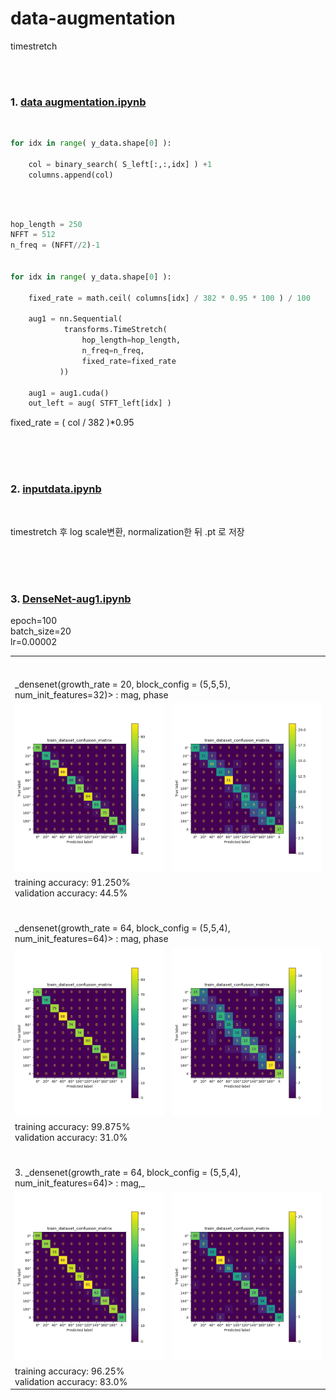 # data-augmentation
timestretch

<br><br>
### 1. [data augmentation.ipynb](https://github.com/Kang-Dong-Hwi/data-augmentation/blob/master/data%20augmentation.ipynb)
<br>

~~~python
for idx in range( y_data.shape[0] ):
    
    col = binary_search( S_left[:,:,idx] ) +1
    columns.append(col)
~~~

<!--
binary_search : zero padding 시작되는 column의 (index -1) 반환
columns  : (binary_search 반환값 +1)이 저장된 list
-->


<br>

~~~python

hop_length = 250
NFFT = 512
n_freq = (NFFT//2)-1


for idx in range( y_data.shape[0] ):

    fixed_rate = math.ceil( columns[idx] / 382 * 0.95 * 100 ) / 100

    aug1 = nn.Sequential(
            transforms.TimeStretch( 
                hop_length=hop_length, 
                n_freq=n_freq, 
                fixed_rate=fixed_rate 
           ))

    aug1 = aug1.cuda()
    out_left = aug( STFT_left[idx] )

~~~
fixed_rate = ( col / 382 )*0.95 

<br><br><br>

### 2. [inputdata.ipynb](https://github.com/Kang-Dong-Hwi/data-augmentation/blob/master/inputdata.ipynb)
<br>

timestretch 후
log scale변환, normalization한 뒤
.pt 로 저장

<br><br><br>
### 3. [DenseNet-aug1.ipynb](https://github.com/Kang-Dong-Hwi/data-augmentation/blob/master/DenseNet-aug1.ipynb)


<!--
1. _densenet(growth_rate = 20, block_config = (5,5,5), num_init_features=32)>  : mag, phase
2. _densenet(growth_rate = 64, block_config = (5,5,4), num_init_features=64)>  : mag, phase
3. _densenet(growth_rate = 64, block_config = (5,5,4), num_init_features=64)>  : only mag
-->

epoch=100<br>
batch_size=20<br>
lr=0.00002<br>

<table>

  <tr> 
      <td colspan="4"><br><br>  _densenet(growth_rate = 20, block_config = (5,5,5), num_init_features=32)>  : mag, phase  </td>
  </tr>

  <tr>
    <td> <img src="https://github.com/Kang-Dong-Hwi/data-augmentation/blob/master/screenshots/timestretch_train_confusion_matrix.png", height=270px, width=250px> </td>
    <td> <img src="https://github.com/Kang-Dong-Hwi/data-augmentation/blob/master/screenshots/time_stretch_train_dataset_confusion_matrix.png", height=270px, width=250px></td>
    
 </tr>
  
  <tr> 
      <td colspan="4">
       training accuracy: 91.250%<br>
       validation accuracy: 44.5%<br>
      </td>
  </tr>
  
  
    
  <tr> 
      <td colspan="4"><br><br> _densenet(growth_rate = 64, block_config = (5,5,4), num_init_features=64)>  : mag, phase </td>
  </tr>

  <tr>
    <td> <img src="https://github.com/Kang-Dong-Hwi/data-augmentation/blob/master/screenshots/timestretch_train_confusion_matrix2.png", height=270px, width=250px> </td>
    <td> <img src="https://github.com/Kang-Dong-Hwi/data-augmentation/blob/master/screenshots/time_stretch_train_dataset_confusion_matrix2.png", height=270px, width=250px></td>
  </tr>
  
  <tr> 
      <td colspan="4">
       training accuracy: 99.875%<br>
       validation accuracy: 31.0%<br>
      </td>
  </tr>
  
  
    
  <tr> 
      <td colspan="4"><br><br> 3. _densenet(growth_rate = 64, block_config = (5,5,4), num_init_features=64)>  : mag,_  </td>
  </tr>

  <tr>
    <td> <img src="https://github.com/Kang-Dong-Hwi/data-augmentation/blob/master/screenshots/timestretch_train_confusion_matrix3.png", height=270px, width=250px> </td>
    <td> <img src="https://github.com/Kang-Dong-Hwi/data-augmentation/blob/master/screenshots/time_stretch_train_dataset_confusion_matrix3.png", height=270px, width=250px></td>
  </tr>
  
  <tr> 
      <td colspan="4">
       training accuracy: 96.25%<br>
       validation accuracy: 83.0%<br>
      </td>
  </tr>
  
  
  
</table>
